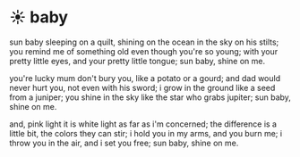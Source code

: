 ☀ baby
========

sun baby sleeping on a quilt, shining on the ocean in the sky on his stilts;
you remind me of something old even though you're so young;
with your pretty little eyes, and your pretty little tongue;
sun baby, shine on me.

you're lucky mum don't bury you, like a potato or a gourd;
and dad would never hurt you, not even with his sword;
i grow in the ground like a seed from a juniper;
you shine in the sky like the star who grabs jupiter;
sun baby, shine on me.

and, pink light it is white light as far as i'm concerned;
the difference is a little bit, the colors they can stir;
i hold you in my arms, and you burn me;
i throw you in the air, and i set you free;
sun baby, shine on me.
